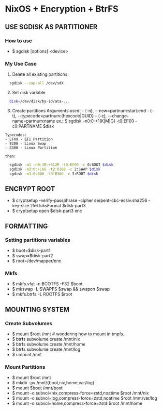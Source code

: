 # NixOS + Encryption + BtrFS

## USE SGDISK AS PARTITIONER
### How to use
  - $ sgdisk [options] \<device\>

### My Use Case
  1. Delete all existing partitions
```sh
  sgdisk --zap-all /dev/sdX
```
  
  2. Set disk variable
```sh
  disk=/dev/disk/by-id/ata-...
```

  3. Create partitions
    Arguments used:
    - (-n), --new=partnum:start:end
    - (-t), --typecode=partnum:{hexcode|GUID}
    - (-c), --change-name=partnum:name
    ex.: $ sgdisk -n0:0:+1(K|M|G) -t0:EF00 -c0:PARTNAME $disk

    Typecodes:
    - EF00 - EFI Partition
    - 8200 - Linux Swap
    - 8300 - Linux Partition

    then:
```sh
  sgdisk -a1 -n0:1M:+512M -t0:EF00 -c 0:BOOT $disk
  sgdisk -n2:0:+16G -t2:8200 -c 2:SWAP $disk
  sgdisk -n3:0:800 -t3:8300 -c 3:ROOT $disk
```

## ENCRYPT ROOT
  - $ cryptsetup -verify-passphrase -cipher serpent-cbc-essiv:sha256 -key-size 256 luksFormat $disk-part3
  - $ cryptsetup open $disk-part3 enc

## FORMATTING
### Setting partitions variables
  - $ boot=$disk-part1
  - $ swap=$disk-part2
  - $ root=/dev/mapper/enc

### Mkfs
  - $ mkfs.vfat -n BOOTFS -F32 $boot
  - $ mkswap -L SWAPFS $swap && swapon $swap
  - $ mkfs.btrfs -L ROOTFS $root

## MOUNTING SYSTEM
### Create Subvolumes
  - $ mount $root /mnt    # wondering how to mount in tmpfs.
  - $ btrfs subvolume create /mnt/nix
  - $ btrfs subvolume create /mnt/home
  - $ btrfs subvolume create /mnt/log
  - $ umount /mnt
### Mount Partitions
  - $ mount $root /mnt
  - $ mkdir -pv /mnt/{boot,nix,home,var/log}
  - $ mount $boot /mnt/boot
  - $ mount -o subvol=nix,compress-force=zstd,noatime $root /mnt/nix
  - $ mount -o subvol=log,compress-force=zstd,noatime $root /mnt/var/log
  - $ mount -o subvol=home,compress-force=zstd $root /mnt/home
